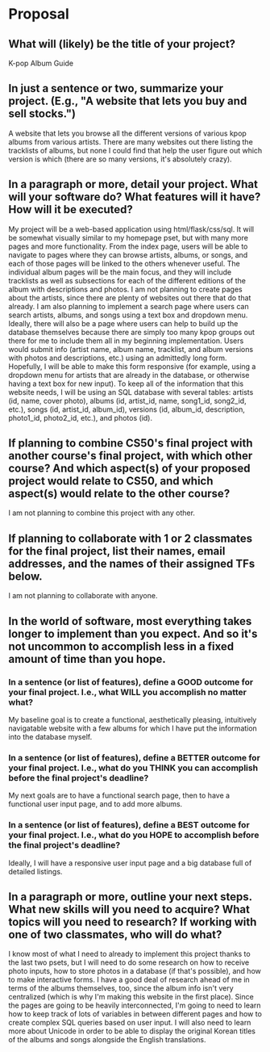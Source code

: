 # Proposal

## What will (likely) be the title of your project?

K-pop Album Guide

## In just a sentence or two, summarize your project. (E.g., "A website that lets you buy and sell stocks.")

A website that lets you browse all the different versions of various kpop albums from various artists. There are many websites out there listing the tracklists of albums, but none I could find that help the user figure out which version is which (there are so many versions, it's absolutely crazy).

## In a paragraph or more, detail your project. What will your software do? What features will it have? How will it be executed?

My project will be a web-based application using html/flask/css/sql. It will be somewhat visually similar to my homepage pset, but with many more pages and more functionality. From the index page, users will be able to navigate to pages where they can browse artists, albums, or songs, and each of those pages will be linked to the others whenever useful. The individual album pages will be the main focus, and they will include tracklists as well as subsections for each of the different editions of the album with descriptions and photos. I am not planning to create pages about the artists, since there are plenty of websites out there that do that already. I am also planning to implement a search page where users can search artists, albums, and songs using a text box and dropdown menu. Ideally, there will also be a page where users can help to build up the database themselves because there are simply too many kpop groups out there for me to include them all in my beginning implementation. Users would submit info (artist name, album name, tracklist, and album versions with photos and descriptions, etc.) using an admittedly long form. Hopefully, I will be able to make this form responsive (for example, using a dropdown menu for artists that are already in the database, or otherwise having a text box for new input). To keep all of the information that this website needs, I will be using an SQL database with several tables: artists (id, name, cover photo), albums (id, artist_id, name, song1_id, song2_id, etc.), songs (id, artist_id, album_id), versions (id, album_id, description, photo1_id, photo2_id, etc.), and photos (id).

## If planning to combine CS50's final project with another course's final project, with which other course? And which aspect(s) of your proposed project would relate to CS50, and which aspect(s) would relate to the other course?

I am not planning to combine this project with any other.

## If planning to collaborate with 1 or 2 classmates for the final project, list their names, email addresses, and the names of their assigned TFs below.

I am not planning to collaborate with anyone.

## In the world of software, most everything takes longer to implement than you expect. And so it's not uncommon to accomplish less in a fixed amount of time than you hope.

### In a sentence (or list of features), define a GOOD outcome for your final project. I.e., what WILL you accomplish no matter what?

My baseline goal is to create a functional, aesthetically pleasing, intuitively navigatable website with a few albums for which I have put the information into the database myself.

### In a sentence (or list of features), define a BETTER outcome for your final project. I.e., what do you THINK you can accomplish before the final project's deadline?

My next goals are to have a functional search page, then to have a functional user input page, and to add more albums.

### In a sentence (or list of features), define a BEST outcome for your final project. I.e., what do you HOPE to accomplish before the final project's deadline?

Ideally, I will have a responsive user input page and a big database full of detailed listings.

## In a paragraph or more, outline your next steps. What new skills will you need to acquire? What topics will you need to research? If working with one of two classmates, who will do what?

I know most of what I need to already to implement this project thanks to the last two psets, but I will need to do some research on how to receive photo inputs, how to store photos in a database (if that's possible), and how to make interactive forms. I have a good deal of research ahead of me in terms of the albums themselves, too, since the album info isn't very centralized (which is why I'm making this website in the first place). Since the pages are going to be heavily interconnected, I'm going to need to learn how to keep track of lots of variables in between different pages and how to create complex SQL queries based on user input. I will also need to learn more about Unicode in order to be able to display the original Korean titles of the albums and songs alongside the English translations.

